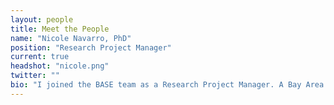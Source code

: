 ```yaml
---
layout: people
title: Meet the People
name: "Nicole Navarro, PhD"
position: "Research Project Manager"
current: true
headshot: "nicole.png"
twitter: ""
bio: "I joined the BASE team as a Research Project Manager. A Bay Area native and Boston College alumnus, I began my career as a health technologies research engineer at Apple. I then earned her Chemical Biology PhD from UC Berkeley, where I developed carbon nanotube-based nanosensors for brain imaging and viral detection applications in Dr. Markita Landry’s lab. After graduate school, I returned to industry research at Thermo Fisher Scientific where I developed bespoke surface chemistries to improve high-throughput genomic sequencing platforms. I currently live by Ocean Beach with her partner, Alex, and Karl, the San Francisco fog. I love hiking, camping, roller skating poorly, and reading horror novels."
---
```

